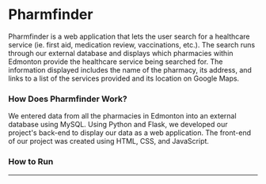 # Pharmfinder
Pharmfinder is a web application that lets the user search for a healthcare service (ie. first aid, medication review, vaccinations, etc.). The search runs through our external database and displays which pharmacies within Edmonton provide the healthcare service being searched for. The information displayed includes the name of the pharmacy, its address, and links to a list of the services provided and its location on Google Maps.  

### How Does Pharmfinder Work?
We entered data from all the pharmacies in Edmonton into an external database using MySQL. Using Python and Flask, we developed our project's back-end to display our data as a web application. The front-end of our project was created using HTML, CSS, and JavaScript.

### How to Run
____________________
